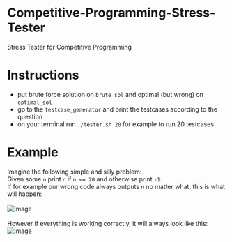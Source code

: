 # Competitive-Programming-Stress-Tester
Stress Tester for Competitive Programming

# Instructions
- put brute force solution on ``brute_sol`` and optimal (but wrong) on ``optimal_sol``
- go to the ``testcase_generator`` and print the testcases according to the question
- on your terminal run ``./tester.sh 20`` for example to run 20 testcases

# Example
Imagine the following simple and silly problem: <br>
Given some ``n`` print ``n`` if ``n <= 20`` and otherwise print ``-1``. <br>
If for example our wrong code always outputs ``n`` no matter what, this is what will happen: <br>
<br>
![image](https://github.com/Avuvos/CP-Stress-Tester/assets/92464368/723615c5-129a-41e4-ab67-6f7be2e7c0c2)
<br>
<br>
However if everything is working correctly, it will always look like this: <br>
![image](https://github.com/Avuvos/CP-Stress-Tester/assets/92464368/04c8a22b-60d1-463a-accc-0329e4972e5d)

